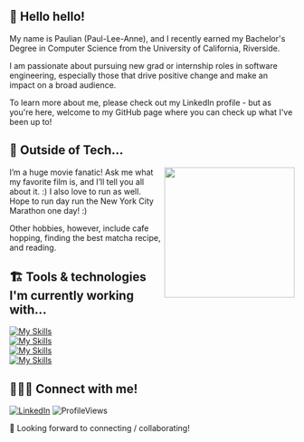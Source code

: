 ## 👋 Hello hello! 

My name is Paulian (Paul-Lee-Anne), and I recently earned my Bachelor's Degree in Computer Science from the University of California, Riverside. 

I am passionate about pursuing new grad or internship roles in software engineering, especially those that drive positive change and make an impact on a broad audience. 

To learn more about me, please check out my LinkedIn profile - but as you're here, welcome to my GitHub page where you can check up what I've been up to! 

## 💭 Outside of Tech... 
<img align='right' src="https://i.giphy.com/media/v1.Y2lkPTc5MGI3NjExZWJvaWVwazc0Z3c1NnB3cDFzd3NjZDc1NmVzbXE1OGh3MmZocGg5bSZlcD12MV9pbnRlcm5hbF9naWZfYnlfaWQmY3Q9Zw/l44QvFam1JXtKYNna/giphy.gif" width="230" />

I’m a huge movie fanatic! Ask me what my favorite film is, and I’ll tell you all about it. :) I also love to run as well. Hope to run day run the New York City Marathon one day! :) 

Other hobbies, however, include cafe hopping, finding the best matcha recipe, and reading. 

## 🏗️ Tools & technologies I'm currently working with...
[![My Skills](https://skillicons.dev/icons?i=cpp,css,html,java,js,nextjs,react,tailwind,ts)](https://skillicons.dev)<br>
[![My Skills](https://skillicons.dev/icons?i=mongodb)](https://skillicons.dev)<br>
[![My Skills](https://skillicons.dev/icons?i=figma,git,github,vscode)](https://skillicons.dev)<br>
[![My Skills](https://skillicons.dev/icons?i=arduino&perline=4)](https://skillicons.dev)<br>

## 👩🏻‍💻 Connect with me!
[![LinkedIn](https://img.shields.io/badge/LinkedIn-0077B5?style=for-the-badge&logo=linkedin&logoColor=white)](https://www.linkedin.com/in/paulianle/)
![ProfileViews](https://komarev.com/ghpvc/?username=paulian7&style=for-the-badge)

🫶 Looking forward to connecting / collaborating!



